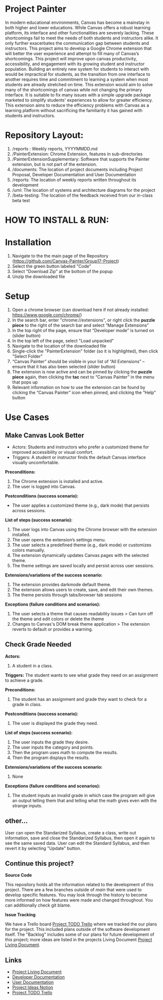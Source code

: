 # Project Painter
In modern educational environments, Canvas has become a mainstay in both higher and lower educations. While Canvas offers a robust learning platform, its interface and other functionalities are severely lacking. These shortcomings fail to meet the needs of both students and instructors alike. It only further exacerbates the communication gap between students and instructors. This project aims to develop a Google Chrome extension that will better the user experience and attempt to fill many of Canvas’s shortcomings. This project will improve upon canvas productivity, accessibility, and engagement with its growing student and instructor population. Building an entirely new system for students to interact with would be impractical for students, as the transition from one interface to another requires time and commitment to learning a system when most students are already stretched on time. This extension would aim to solve many of the shortcomings of canvas while not changing the primary interface. It is suitable to fix many issues with a simple upgrade package marketed to simplify students' experiences to allow for greater efficiency. This extension aims to reduce the efficiency problems with Canvas as a learning platform without sacrificing the familiarity it has gained with students and instructors.

# Repository Layout:
1. /reports : Weekly reports, YYYYMMDD.md
2. /PainterExtension: Chrome Extension, features in sub-directories
3. /PainterExtensionSupplementary: Software that supports the Painter extension, but is not part of the extension.
4. /documents: The location of project documents including Project Proposal, Developer Documentation and User Documentation
5. /reports: The location of weekly reports written throughout its development
6. /uml: The location of systems and architecture diagrams for the project
7. /beta-testing: The location of the feedback received from our in-class beta test

# HOW TO INSTALL & RUN:
# Installation
1. Navigate to the the main page of the Repository (https://github.com/Canvas-Painter/Group17-Project)
2. Select the green button labeled "Code"
3. Select "Download Zip" at the bottom of the popup
4. Unzip the downloaded file
# Setup
1. Open a chrome browser (can download here if not already installed: https://www.google.com/chrome/)
2. In the search bar, enter "chrome://extensions", or right click the **puzzle piece** to the right of the search bar and select “Manage Extensions”
3. In the top right of the page, ensure that “Developer mode” is turned on (slider button)
4. In the top left of the page, select "Load unpacked"
5. Navigate to the location of the downloaded file
6. Single-click the "PainterExtension" folder (so it is highlighted), then click "Select Folder"
7. “Canvas Painter” should be visible in your list of “All Extensions” – ensure that it has also been selected (slider button)
8. The extension is now active and can be pinned by clicking the **puzzle piece** again, then clicking the **tac** next to “Canvas Painter” in the menu that pops up
9. Relevant information on how to use the extension can be found by clicking the “Canvas Painter” icon when pinned, and clicking the “Help” button

# Use Cases
## Make Canvas Look Better
- Actors: Students and instructors who prefer a customized theme for improved accessibility or visual comfort.
- Triggers: A student or instructor finds the default Canvas interface visually uncomfortable.

**Preconditions:** 
1. The Chrome extension is installed and active.
2. The user is logged into Canvas.

**Postconditions (success scenario):**
- The user applies a customized theme (e.g., dark mode) that persists across sessions.

**List of steps (success scenario):**
1. The user logs into Canvas using the Chrome browser with the extension installed.
2. The user opens the extension’s settings menu.
3. The user selects a predefined theme (e.g., dark mode) or customizes colors manually.
4. The extension dynamically updates Canvas pages with the selected theme.
5. The theme settings are saved locally and persist across user sessions.

**Extensions/variations of the success scenario:**
1. The extension provides darkmode default theme.
2. The extension allows users to create, save, and edit their own themes.
3. The theme persists through tabs/browser tab sessions

**Exceptions (failure conditions and scenarios):**
1. The user selects a theme that causes readability issues > Can turn off the theme and edit colors or delete the theme
2. Changes to Canvas's DOM break theme application > The extension reverts to default or provides a warning.

## Check Grade Needed
**Actors:**
1. A student in a class.

**Triggers:**
The student wants to see what grade they need on an assignment to achieve a grade.

**Preconditions:**
1. The student has an assignment and grade they want to check for a grade in class.

**Postconditions (success scenario):**
1. The user is displayed the grade they need.

**List of steps (success scenario):**
1. The user inputs the grade they desire.
2. The user inputs the category and points.
3. Then the program uses math to compute the results.
4. Then the program displays the results.

**Extensions/variations of the success scenario:**
1. None

**Exceptions (failure conditions and scenarios):**
1. The student inputs an invalid grade in which case the program will give an output telling them that and telling what the math gives even with the strange inputs.

## other...
User can open the Standarized Syllabus, create a class, write out information, save and close the Standarized Syllabus, then open it again to see the same saved data.
User can edit the Standard Syllabus, and then revert it by selecting "Update" button.

## Continue this project?
**Source Code**

This repository holds all the information related to the development of this project. There are a few branches outside of *main* that were used to develop specific features. You may look through the history to become more informed on how features were made and changed throughout. You can additionally check git blame.

**Issue Tracking**

We have a Trello board [Project TODO Trello](https://trello.com/b/JSf9TgUc/cs-362-pt-team-17-project-painter) where we tracked the our plans for the project. This included plans outside of the software development itself. The "Backlog" includes some of our plans for future development of this project; more ideas are listed in the projects Living Document [Project Living Document](https://docs.google.com/document/d/1Sg_moN46KJ2fcR-Hak0WlZDEZvt-L2gO4nh3mJlo9x4).



## Links
- [Project Living Document](https://docs.google.com/document/d/1Sg_moN46KJ2fcR-Hak0WlZDEZvt-L2gO4nh3mJlo9x4)
- [Developer Documentation](https://docs.google.com/document/d/13YbMxTzsQXYc2uVJYm61ArJ58H_LvJ6tH59HM6h7rzQ)
- [User Documentation](https://docs.google.com/document/d/1xUaHkDol8P2Ght-Y0p4gwRxqx8HyKfweMmLJVI2JGq8)
- [Project Ideas Notion](https://www.notion.so/CS-362-Software-Engineering-2-Project-176bd7e17f8880f7a190db13b8cf9de8)
- [Project TODO Trello](https://trello.com/b/JSf9TgUc/cs-362-pt-team-17-project-painter)
